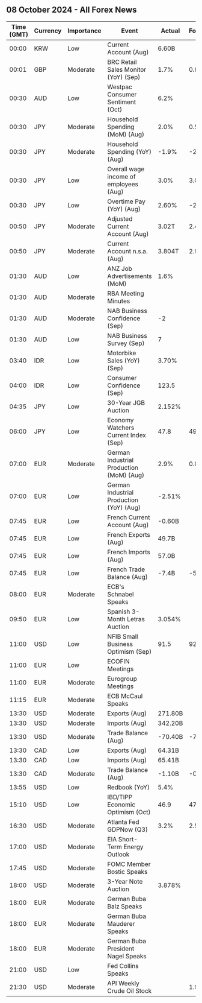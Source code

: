 ## 08 October 2024 - All Forex News

| Time (GMT) | Currency | Importance | Event | Actual | Forecast | Previous |
|------|----------|------------|-------|--------|----------|----------|
| 00:00 | KRW | Low | Current Account (Aug) | 6.60B |  | 8.97B |
| 00:01 | GBP | Moderate | BRC Retail Sales Monitor (YoY) (Sep) | 1.7% | 0.8% | 0.8% |
| 00:30 | AUD | Low | Westpac Consumer Sentiment (Oct) | 6.2% |  | -0.5% |
| 00:30 | JPY | Moderate | Household Spending (MoM) (Aug) | 2.0% | 0.5% | -1.7% |
| 00:30 | JPY | Moderate | Household Spending (YoY) (Aug) | -1.9% | -2.6% | 0.1% |
| 00:30 | JPY | Low | Overall wage income of employees (Aug) | 3.0% | 3.0% | 3.4% |
| 00:30 | JPY | Low | Overtime Pay (YoY) (Aug) | 2.60% | -2.50% | -0.20% |
| 00:50 | JPY | Moderate | Adjusted Current Account (Aug) | 3.02T | 2.43T | 2.80T |
| 00:50 | JPY | Moderate | Current Account n.s.a. (Aug) | 3.804T | 2.921T | 3.193T |
| 01:30 | AUD | Low | ANZ Job Advertisements (MoM) | 1.6% |  | -1.8% |
| 01:30 | AUD | Moderate | RBA Meeting Minutes |  |  |  |
| 01:30 | AUD | Moderate | NAB Business Confidence (Sep) | -2 |  | -5 |
| 01:30 | AUD | Low | NAB Business Survey (Sep) | 7 |  | 3 |
| 03:40 | IDR | Low | Motorbike Sales (YoY) (Sep) | 3.70% |  | 7.40% |
| 04:00 | IDR | Low | Consumer Confidence (Sep) | 123.5 |  | 124.4 |
| 04:35 | JPY | Low | 30-Year JGB Auction | 2.152% |  | 2.043% |
| 06:00 | JPY | Low | Economy Watchers Current Index (Sep) | 47.8 | 49.3 | 49.0 |
| 07:00 | EUR | Moderate | German Industrial Production (MoM) (Aug) | 2.9% | 0.8% | -2.9% |
| 07:00 | EUR | Low | German Industrial Production (YoY) (Aug) | -2.51% |  | -5.81% |
| 07:45 | EUR | Low | French Current Account (Aug) | -0.60B |  | 0.00B |
| 07:45 | EUR | Low | French Exports (Aug) | 49.7B |  | 49.5B |
| 07:45 | EUR | Low | French Imports (Aug) | 57.0B |  | 55.5B |
| 07:45 | EUR | Low | French Trade Balance (Aug) | -7.4B | -5.5B | -6.0B |
| 08:00 | EUR | Moderate | ECB's Schnabel Speaks |  |  |  |
| 09:50 | EUR | Low | Spanish 3-Month Letras Auction | 3.054% |  | 2.822% |
| 11:00 | USD | Low | NFIB Small Business Optimism (Sep) | 91.5 | 92.0 | 91.2 |
| 11:00 | EUR | Low | ECOFIN Meetings |  |  |  |
| 11:00 | EUR | Moderate | Eurogroup Meetings |  |  |  |
| 11:15 | EUR | Moderate | ECB McCaul Speaks |  |  |  |
| 13:30 | USD | Moderate | Exports (Aug) | 271.80B |  | 266.60B |
| 13:30 | USD | Moderate | Imports (Aug) | 342.20B |  | 345.40B |
| 13:30 | USD | Moderate | Trade Balance (Aug) | -70.40B | -70.10B | -78.90B |
| 13:30 | CAD | Low | Exports (Aug) | 64.31B |  | 64.94B |
| 13:30 | CAD | Low | Imports (Aug) | 65.41B |  | 65.22B |
| 13:30 | CAD | Moderate | Trade Balance (Aug) | -1.10B | -0.40B | -0.29B |
| 13:55 | USD | Low | Redbook (YoY) | 5.4% |  | 5.3% |
| 15:10 | USD | Low | IBD/TIPP Economic Optimism (Oct) | 46.9 | 47.2 | 46.1 |
| 16:30 | USD | Moderate | Atlanta Fed GDPNow (Q3) | 3.2% | 2.5% | 2.5% |
| 17:00 | USD | Moderate | EIA Short-Term Energy Outlook |  |  |  |
| 17:45 | USD | Moderate | FOMC Member Bostic Speaks |  |  |  |
| 18:00 | USD | Moderate | 3-Year Note Auction | 3.878% |  | 3.440% |
| 18:00 | EUR | Moderate | German Buba Balz Speaks |  |  |  |
| 18:00 | EUR | Moderate | German Buba Mauderer Speaks |  |  |  |
| 18:00 | EUR | Moderate | German Buba President Nagel Speaks |  |  |  |
| 21:00 | USD | Low | Fed Collins Speaks |  |  |  |
| 21:30 | USD | Moderate | API Weekly Crude Oil Stock |  | 1.950M | -1.458M |
